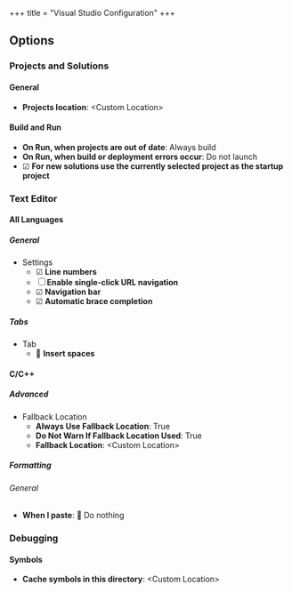 +++
title = "Visual Studio Configuration"
+++

## Options

### Projects and Solutions

#### General

- **Projects location**: \<Custom Location\>

#### Build and Run

- **On Run, when projects are out of date**: Always build
- **On Run, when build or deployment errors occur**: Do not launch
- ☑ **For new solutions use the currently selected project as the startup project**

### Text Editor

#### All Languages

##### General

- Settings
  - ☑ **Line numbers**
  - ☐ **Enable single-click URL navigation**
  - ☑ **Navigation bar**
  - ☑ **Automatic brace completion**

##### Tabs

- Tab
  - 🔘 **Insert spaces**

#### C/C++

##### Advanced

- Fallback Location
  - **Always Use Fallback Location**: True
  - **Do Not Warn If Fallback Location Used**: True
  - **Fallback Location**: \<Custom Location\>

##### Formatting

###### General

- **When I paste**: 🔘 Do nothing

### Debugging

#### Symbols

- **Cache symbols in this directory**: \<Custom Location\>
